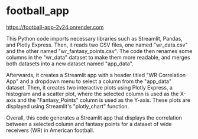 # football_app
https://football-app-2v24.onrender.com

This Python code imports necessary libraries such as Streamlit, Pandas, and Plotly Express. Then, it reads two CSV files, one named "wr_data.csv" and the other named "wr_fantasy_points.csv". The code then renames some columns in the "wr_data" dataset to make them more readable, and merges both datasets into a new dataset named "app_data".

Afterwards, it creates a Streamlit app with a header titled "WR Correlation App" and a dropdown menu to select a column from the "app_data" dataset. Then, it creates two interactive plots using Plotly Express, a histogram and a scatter plot, where the selected column is used as the X-axis and the "Fantasy_Points" column is used as the Y-axis. These plots are displayed using Streamlit's "plotly_chart" function.

Overall, this code generates a Streamlit app that displays the correlation between a selected column and fantasy points for a dataset of wide receivers (WR) in American football.